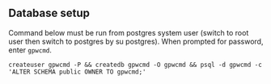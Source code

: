 ## Database setup

Command below must be run from postgres system user (switch to root user then switch to postgres by su postgres). When prompted for password, enter 
`gpwcmd`.

```
createuser gpwcmd -P && createdb gpwcmd -O gpwcmd && psql -d gpwcmd -c 'ALTER SCHEMA public OWNER TO gpwcmd;'
```
